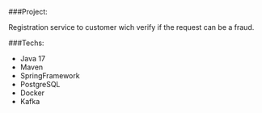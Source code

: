 ###Project:

Registration service to customer wich verify if the request can be a fraud.

###Techs:
 - Java 17
 - Maven
 - SpringFramework
 - PostgreSQL
 - Docker
 - Kafka